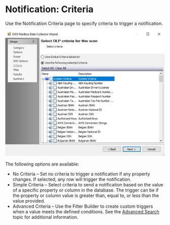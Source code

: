 # Notification: Criteria

Use the Notification Criteria page to specify criteria to trigger a notification.

![Notification Data Analysis Module wizard Criteria page](../../../../../static/img/product_docs/accessanalyzer/admin/datacollector/ewsmailbox/criteria.webp)

The following options are available:

- No Criteria – Set no criteria to trigger a notification if any property changes. If selected, any
  row will trigger the notification.
- Simple Criteria – Select criteria to send a notification based on the value of a specific property
  or column in the database. The trigger can be if the property or column value is greater than,
  equal to, or less than the value provided.
- Advanced Criteria – Use the Filter Builder to create custom triggers when a value meets the
  defined conditions. See the [Advanced Search](../../navigate/datagrid.md#advanced-search) topic
  for additional information.
